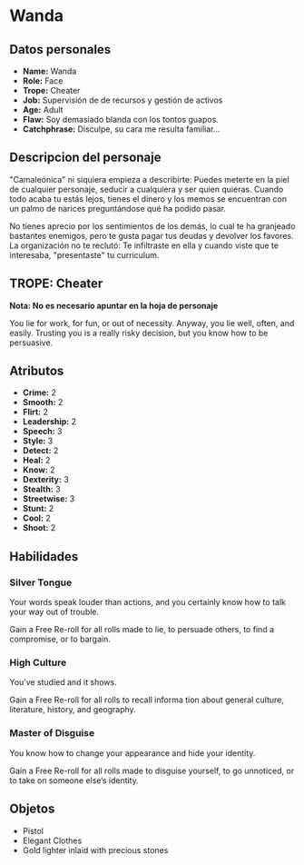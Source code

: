 
# Wanda

## Datos personales

* **Name:** Wanda
* **Role:** Face
* **Trope:** Cheater
* **Job:** Supervisión de de recursos y gestión de activos
* **Age:** Adult
* **Flaw:** Soy demasiado blanda con los tontos guapos.
* **Catchphrase:** Disculpe, su cara me resulta familiar...

## Descripcion del personaje

"Camaleónica" ni siquiera empieza a describirte: Puedes meterte en la piel de cualquier personaje, seducir a cualquiera y ser quien quieras. Cuando todo acaba tu estás lejos, tienes el dinero y los memos se encuentran con un palmo de narices preguntándose qué ha podido pasar.

No tienes aprecio por los sentimientos de los demás, lo cual te ha granjeado bastantes enemigos, pero te gusta pagar tus deudas y devolver los favores. La organización no te reclutó: Te infiltraste en ella y cuando viste que te interesaba, "presentaste" tu curriculum.


## TROPE: Cheater

**Nota: No es necesario apuntar en la hoja de personaje**

You lie for work, for fun, or out of necessity. Anyway, you lie well, often, and easily. Trusting you is a really risky decision, but you know how to be persuasive.

## Atributos

* **Crime:** 2
* **Smooth:** 2
* **Flirt:** 2
* **Leadership:** 2
* **Speech:** 3
* **Style:** 3
* **Detect:** 2
* **Heal:** 2
* **Know:** 2
* **Dexterity:** 3
* **Stealth:** 3
* **Streetwise:** 3
* **Stunt:** 2
* **Cool:** 2
* **Shoot:** 2


## Habilidades

### Silver Tongue

Your words speak louder than actions, and you certainly know how to talk your way out of trouble.

Gain a Free Re-roll for all rolls made to lie, to persuade others, to find a compromise, or to bargain.


### High Culture

You’ve studied and it shows.

Gain a Free Re-roll for all rolls to recall informa tion about general culture, literature, history, and geography.


### Master of Disguise

You know how to change your appearance and hide your identity.

Gain a Free Re-roll for all rolls made to disguise yourself, to go unnoticed, or to take on someone else’s identity.




## Objetos

* Pistol
* Elegant Clothes
* Gold lighter inlaid with precious stones

